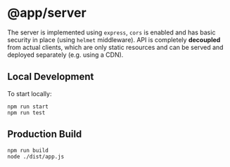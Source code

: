 # @app/server

The server is implemented using `express`, `cors` is enabled and has basic security in place (using `helmet` middleware). API is completely **decoupled** from actual clients, which are only static resources and can be served and deployed separately (e.g. using a CDN).

## Local Development

To start locally:

```
npm run start
npm run test
```

## Production Build

```
npm run build
node ./dist/app.js
```
